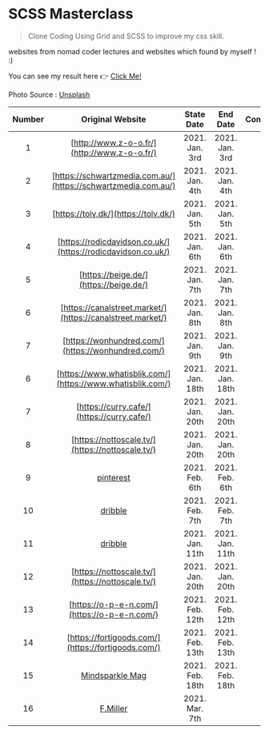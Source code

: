 # SCSS Masterclass

> Clone Coding Using Grid and SCSS to improve my css skill.

websites from nomad coder lectures and websites which found by myself ! :)

You can see my result here 👉 [Click Me!](https://dkssyddico.github.io/scss-practice/)

Photo Source : [Unsplash](https://source.unsplash.com/random)

| Number |                                                                                            Original Website                                                                                             |   State Date    |    End Date     | Complete |
| :----: | :-----------------------------------------------------------------------------------------------------------------------------------------------------------------------------------------------------: | :-------------: | :-------------: | :------: |
|   1    |                                                                              [http://www.z-o-o.fr/](http://www.z-o-o.fr/)                                                                               | 2021. Jan. 3rd  | 2021. Jan. 3rd  |    ✅    |
|   2    |                                                                     [https://schwartzmedia.com.au/](https://schwartzmedia.com.au/)                                                                      | 2021. Jan. 4th  | 2021. Jan. 4th  |    ✅    |
|   3    |                                                                                  [https://tolv.dk/](https://tolv.dk/)                                                                                   | 2021. Jan. 5th  | 2021. Jan. 5th  |    ✅    |
|   4    |                                                                      [https://rodicdavidson.co.uk/](https://rodicdavidson.co.uk/)                                                                       | 2021. Jan. 6th  | 2021. Jan. 6th  |    ✅    |
|   5    |                                                                                 [https://beige.de/](https://beige.de/)                                                                                  | 2021. Jan. 7th  | 2021. Jan. 7th  |    ✅    |
|   6    |                                                                       [https://canalstreet.market/](https://canalstreet.market/)                                                                        | 2021. Jan. 8th  | 2021. Jan. 8th  |    ✅    |
|   7    |                                                                           [https://wonhundred.com/](https://wonhundred.com/)                                                                            | 2021. Jan. 9th  | 2021. Jan. 9th  |    ✅    |
|   6    |                                                                       [https://www.whatisblik.com/](https://www.whatisblik.com/)                                                                        | 2021. Jan. 18th | 2021. Jan. 18th |    ✅    |
|   7    |                                                                               [https://curry.cafe/](https://curry.cafe/)                                                                                | 2021. Jan. 20th | 2021. Jan. 20th |    ✅    |
|   8    |                                                                            [https://nottoscale.tv/](https://nottoscale.tv/)                                                                             | 2021. Jan. 20th | 2021. Jan. 20th |    ✅    |
|   9    |                                                                     [pinterest](https://www.pinterest.co.kr/pin/14988611239458562/)                                                                     | 2021. Feb. 6th  | 2021. Feb. 6th  |    ✅    |
|   10   |                                                             [dribble](https://dribbble.com/shots/14677571-Doland-Itinerary-Travel-Planner)                                                              | 2021. Feb. 7th  | 2021. Feb. 7th  |    ✅    |
|   11   | [dribble](https://dribbble.com/shots/10474951-Creative-Travel-Website-Design?utm_source=pinterest&utm_campaign=pinterest_shot&utm_content=Creative%20Travel%20Website%20Design&utm_medium=Social_Share) | 2021. Jan. 11th | 2021. Jan. 11th |    ✅    |
|   12   |                                                                            [https://nottoscale.tv/](https://nottoscale.tv/)                                                                             | 2021. Jan. 20th | 2021. Jan. 20th |    ✅    |
|   13   |                                                                              [https://o-p-e-n.com/](https://o-p-e-n.com/)                                                                               | 2021. Feb. 12th | 2021. Feb. 12th |    ✅    |
|   14   |                                                                           [https://fortigoods.com/](https://fortigoods.com/)                                                                            | 2021. Feb. 13th | 2021. Feb. 13th |    ✅    |
|   15   |                                                    [Mindsparkle Mag](https://mindsparklemag.com/?websites/2013/01/19/marianne-brandt-wettbewer_html)                                                    | 2021. Feb. 18th | 2021. Feb. 18th |    ✅    |
|   16   |                                                                                [F.Miller](https://fmillerskincare.com/)                                                                                 | 2021. Mar. 7th  |                 |          |
